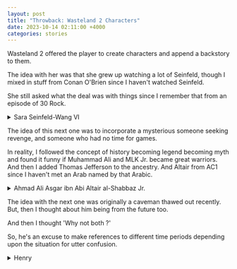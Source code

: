 ```yaml
---
layout: post
title: "Throwback: Wasteland 2 Characters"
date: 2023-10-14 02:11:00 +4000
categories: stories
---
```


Wasteland 2 offered the player to create characters and append a backstory to them. 

The idea with her was that she grew up watching a lot of Seinfeld, though I mixed in stuff from Conan O'Brien since I haven't watched Seinfeld.

She still asked what the deal was with things since I remember that from an episode of 30 Rock.
<details>
<summary>
	Sara Seinfeld-Wang VI
</summary>
Dossier:
<p>
A joke at birth, Sara Seinfeld-Wang VI traveled the known wastes in search of a crowd that would laugh.
</p>
<p>
Though she never took herself seriously, her crew did, and they were as loyal as they came and came a test came when a raider claimed her, her Jester Queen.
</p>
<p>
After escaping the simp kerfuffle through dumb luck, the tragedy led to a new Sara. And thus, a new number at the end of her name.
</p>
<p>
After realizing some accents pronounce six as sex, she decided to stop her risky business and start her own gang. 
</p>
<p>
After realizing it would take more than asking an assistant, she decided to join one - preferably a sane one - instead. 
</p>
<p>
The goal was to take over the top spot until the old one wanted it back, share it for a confusing seven months and three weeks, and then move to a local chapter instead. The Desert Rangers seemed a ripe target for her dastardly scheme.
</p>
</details>


The idea of this next one was to incorporate a mysterious someone seeking revenge, and someone who had no time for games.

In reality, I followed the concept of history becoming legend becoming myth and found it funny if Muhammad Ali and MLK Jr. became great warriors. And then I added Thomas Jefferson to the ancestry. And Altair from AC1 since I haven't met an Arab named by that Arabic.

<details>
<summary>
	Ahmad Ali Asgar ibn Abi Altair al-Shabbaz Jr.
</summary>
<p>
Ahmed Ali Asgar was the youngest of a family of 2 and 2 that hailed from what is east of east. Allegedly, a fierce tribe descended from legendary warriors, such as "Muhammad Ali", "Malik al-Shabbaz", "Thomas Jefferson", and "Altair ibn La'Ahad".
</p>
<p>
The mother had led the father on a quest out west for a pilgrimage but settled down after a difficult pregnancy in the AZ. They lived a meager, albeit happy existence.
</p>
<p>
This was as much as he remembers since they did not survive a raid turned explosive. He was made retainer to their leader, who treated and trained him harshly - but killed any goons that tried the same.
</p>
<p>
Apparently, a raid turned bad allowed the boy-turned man to escape - though not before he strangled his master at camp. Guns are too impersonal for his hobby, it seems. And his relationship with his Lord is rocky at best, with his mouth writing cheques in the day, what he'd beg not cash come night.
</p>
<p>
He had joined the Desert Rangers for leads, but the backup believes him to be warming up. "Seems" being the keyword.
</p>

</details>

The idea with the next one was originally a caveman thawed out recently. But, then I thought about him being from the future too.

And then I thought 'Why not both ?'

So, he's an excuse to make references to different time periods depending upon the situation for utter confusion.

<details>
<summary>
	Henry
</summary>
<p>
Not much is known about Henry. The Desert Rangers found him in an excavation, soaking wet and shivering. He had no name and seemingly couldn't understand a lick of English, and the scouts claimed he scribbled some triangles with letters around them. 
</p>
<p>
High command did not believe it when they radioed in, and they still think the story doesn't float - even after the grunts, mumbles, strange words, and prolonged stares at our equipment.
</p>
<p>
They fed him, washed him, shaved him, washed him again for good measure, clothed him, and taught him to shoot - though he took to blunt weaponry remarkably well - and they taught him enough English to get around in the wastes. They tried to ask him his history, but it seems there are still some roads we can't reach.
</p>
<p>
The General believed he ought to join the recruits. It would stop the others from gawking and might do him some good. They needed the fodder anyway. 
</p>
</details>
